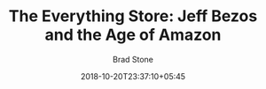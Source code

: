 ---
title: "The Everything Store: Jeff Bezos and the Age of Amazon"
date: 2018-10-20T23:37:10+05:45
draft: false
author: 'Brad Stone'
read_year: '2018'
recommendation: '4'
url: /bookshelf/the-everything-store/
---